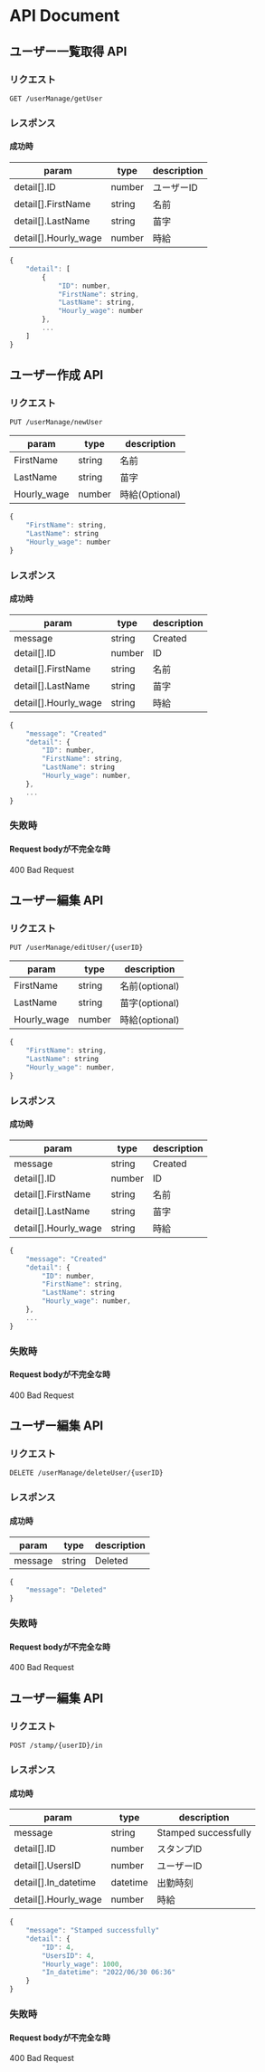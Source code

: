 # API Document

## ユーザー一覧取得 API

### リクエスト

```
GET /userManage/getUser
```

### レスポンス

#### 成功時

| param                 | type   | description |
| --------------------- | ------ | ----------- |
| detail[].ID           | number | ユーザーID    |
| detail[].FirstName    | string | 名前         |
| detail[].LastName     | string | 苗字         |
| detail[].Hourly_wage  | number | 時給         |

```javascript
{
    "detail": [
        {
            "ID": number,
            "FirstName": string,
            "LastName": string,
            "Hourly_wage": number
        },
        ...
    ]
}
```

## ユーザー作成 API

### リクエスト

```
PUT /userManage/newUser
```

| param       | type   | description   |
| ----------- | ------ | -----------   |
| FirstName   | string | 名前           |
| LastName    | string | 苗字           |
| Hourly_wage | number | 時給(Optional) |


```javascript
{
    "FirstName": string,
    "LastName": string
    "Hourly_wage": number
}
```

### レスポンス

#### 成功時

| param               | type   | description |
| ------------------- | ------ | ----------- |
| message             | string | Created     |
| detail[].ID         | number | ID          |
| detail[].FirstName  | string | 名前         |
| detail[].LastName   | string | 苗字         |
| detail[].Hourly_wage| string | 時給         |


```javascript
{
    "message": "Created"
    "detail": {
        "ID": number,
        "FirstName": string,
        "LastName": string
        "Hourly_wage": number,
    },
    ...
}
```

### 失敗時

#### Request bodyが不完全な時

400 Bad Request

## ユーザー編集 API

### リクエスト

```
PUT /userManage/editUser/{userID}
```

| param       | type   | description   |
| ----------- | ------ | ------------- |
| FirstName   | string | 名前(optional) |
| LastName    | string | 苗字(optional) |
| Hourly_wage | number | 時給(optional) |

```javascript
{
    "FirstName": string,
    "LastName": string
    "Hourly_wage": number,
}
```

### レスポンス

#### 成功時

| param               | type   | description |
| ------------------- | ------ | ----------- |
| message             | string | Created     |
| detail[].ID         | number | ID          |
| detail[].FirstName  | string | 名前         |
| detail[].LastName   | string | 苗字         |
| detail[].Hourly_wage| string | 時給         |

```javascript
{
    "message": "Created"
    "detail": {
        "ID": number,
        "FirstName": string,
        "LastName": string
        "Hourly_wage": number,
    },
    ...
}
```

### 失敗時

#### Request bodyが不完全な時

400 Bad Request

## ユーザー編集 API

### リクエスト

```
DELETE /userManage/deleteUser/{userID}
```

### レスポンス

#### 成功時

| param               | type   | description |
| ------------------- | ------ | ----------- |
| message             | string | Deleted     |

```javascript
{
    "message": "Deleted"
}
```

### 失敗時

#### Request bodyが不完全な時

400 Bad Request

## ユーザー編集 API

### リクエスト

```
POST /stamp/{userID}/in
```

### レスポンス

#### 成功時

| param                | type     | description          |
| -------------------- | -------- | -------------------- |
| message              | string   | Stamped successfully |
| detail[].ID          | number   | スタンプID            |
| detail[].UsersID     | number   | ユーザーID            |
| detail[].In_datetime | datetime | 出勤時刻              |
| detail[].Hourly_wage | number   | 時給                  |

```javascript
{
    "message": "Stamped successfully"
    "detail": {
        "ID": 4,
        "UsersID": 4,
        "Hourly_wage": 1000,
        "In_datetime": "2022/06/30 06:36"
    }
}
```

### 失敗時

#### Request bodyが不完全な時

400 Bad Request